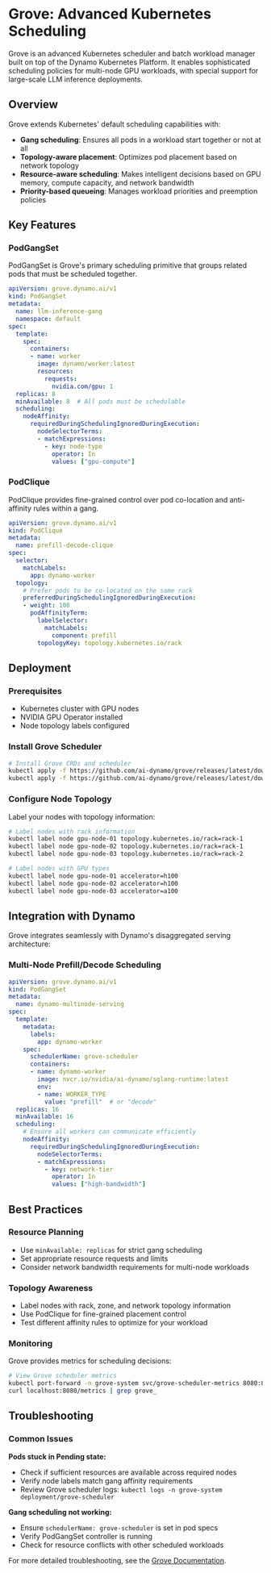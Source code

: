 # Grove: Advanced Kubernetes Scheduling

Grove is an advanced Kubernetes scheduler and batch workload manager built on top of the Dynamo Kubernetes Platform. It enables sophisticated scheduling policies for multi-node GPU workloads, with special support for large-scale LLM inference deployments.

## Overview

Grove extends Kubernetes' default scheduling capabilities with:
- **Gang scheduling**: Ensures all pods in a workload start together or not at all
- **Topology-aware placement**: Optimizes pod placement based on network topology
- **Resource-aware scheduling**: Makes intelligent decisions based on GPU memory, compute capacity, and network bandwidth
- **Priority-based queueing**: Manages workload priorities and preemption policies

## Key Features

### PodGangSet
PodGangSet is Grove's primary scheduling primitive that groups related pods that must be scheduled together.

```yaml
apiVersion: grove.dynamo.ai/v1
kind: PodGangSet
metadata:
  name: llm-inference-gang
  namespace: default
spec:
  template:
    spec:
      containers:
      - name: worker
        image: dynamo/worker:latest
        resources:
          requests:
            nvidia.com/gpu: 1
  replicas: 8
  minAvailable: 8  # All pods must be schedulable
  scheduling:
    nodeAffinity:
      requiredDuringSchedulingIgnoredDuringExecution:
        nodeSelectorTerms:
        - matchExpressions:
          - key: node-type
            operator: In
            values: ["gpu-compute"]
```

### PodClique
PodClique provides fine-grained control over pod co-location and anti-affinity rules within a gang.

```yaml
apiVersion: grove.dynamo.ai/v1
kind: PodClique
metadata:
  name: prefill-decode-clique
spec:
  selector:
    matchLabels:
      app: dynamo-worker
  topology:
    # Prefer pods to be co-located on the same rack
    preferredDuringSchedulingIgnoredDuringExecution:
    - weight: 100
      podAffinityTerm:
        labelSelector:
          matchLabels:
            component: prefill
        topologyKey: topology.kubernetes.io/rack
```

## Deployment

### Prerequisites
- Kubernetes cluster with GPU nodes
- NVIDIA GPU Operator installed
- Node topology labels configured

### Install Grove Scheduler

```bash
# Install Grove CRDs and scheduler
kubectl apply -f https://github.com/ai-dynamo/grove/releases/latest/download/grove-crds.yaml
kubectl apply -f https://github.com/ai-dynamo/grove/releases/latest/download/grove-scheduler.yaml
```

### Configure Node Topology

Label your nodes with topology information:

```bash
# Label nodes with rack information
kubectl label node gpu-node-01 topology.kubernetes.io/rack=rack-1
kubectl label node gpu-node-02 topology.kubernetes.io/rack=rack-1
kubectl label node gpu-node-03 topology.kubernetes.io/rack=rack-2

# Label nodes with GPU types
kubectl label node gpu-node-01 accelerator=h100
kubectl label node gpu-node-02 accelerator=h100
kubectl label node gpu-node-03 accelerator=a100
```

## Integration with Dynamo

Grove integrates seamlessly with Dynamo's disaggregated serving architecture:

### Multi-Node Prefill/Decode Scheduling

```yaml
apiVersion: grove.dynamo.ai/v1
kind: PodGangSet
metadata:
  name: dynamo-multinode-serving
spec:
  template:
    metadata:
      labels:
        app: dynamo-worker
    spec:
      schedulerName: grove-scheduler
      containers:
      - name: dynamo-worker
        image: nvcr.io/nvidia/ai-dynamo/sglang-runtime:latest
        env:
        - name: WORKER_TYPE
          value: "prefill"  # or "decode"
  replicas: 16
  minAvailable: 16
  scheduling:
    # Ensure all workers can communicate efficiently
    nodeAffinity:
      requiredDuringSchedulingIgnoredDuringExecution:
        nodeSelectorTerms:
        - matchExpressions:
          - key: network-tier
            operator: In
            values: ["high-bandwidth"]
```

## Best Practices

### Resource Planning
- Use `minAvailable: replicas` for strict gang scheduling
- Set appropriate resource requests and limits
- Consider network bandwidth requirements for multi-node workloads

### Topology Awareness
- Label nodes with rack, zone, and network topology information
- Use PodClique for fine-grained placement control
- Test different affinity rules to optimize for your workload

### Monitoring
Grove provides metrics for scheduling decisions:

```bash
# View Grove scheduler metrics
kubectl port-forward -n grove-system svc/grove-scheduler-metrics 8080:8080
curl localhost:8080/metrics | grep grove_
```

## Troubleshooting

### Common Issues

**Pods stuck in Pending state:**
- Check if sufficient resources are available across required nodes
- Verify node labels match gang affinity requirements
- Review Grove scheduler logs: `kubectl logs -n grove-system deployment/grove-scheduler`

**Gang scheduling not working:**
- Ensure `schedulerName: grove-scheduler` is set in pod specs
- Verify PodGangSet controller is running
- Check for resource conflicts with other scheduled workloads

For more detailed troubleshooting, see the [Grove Documentation](https://grove.dynamo.ai/docs).